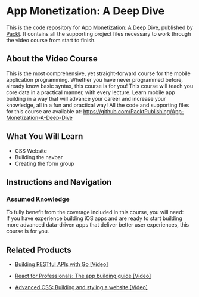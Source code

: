 # App Monetization: A Deep Dive
This is the code repository for [App Monetization: A Deep Dive](https://www.packtpub.com/web-development/advanced-css-building-and-styling-website-video?utm_source=github&utm_medium=repository&utm_campaign=9781789809183), published by [Packt](https://www.packtpub.com/?utm_source=github). It contains all the supporting project files necessary to work through the video course from start to finish.
## About the Video Course
This is the most comprehensive, yet straight-forward course for the mobile application programming. Whether you have never programmed before, already know basic syntax, this course is for you! This course will teach you core data in a practical manner, with every lecture. Learn mobile app building in a way that will advance your career and increase your knowledge, all in a fun and practical way! All the code and supporting files for this course are available at: https://github.com/PacktPublishing/App-Monetization-A-Deep-Dive

<H2>What You Will Learn</H2>
<DIV class=book-info-will-learn-text>
<UL>
<LI>CSS Website 
<LI>Building the navbar 
<LI>Creating the form group </LI></UL></DIV>

## Instructions and Navigation
### Assumed Knowledge
To fully benefit from the coverage included in this course, you will need:<br/>
If you have experience building iOS apps and are ready to start building more advanced data-driven apps that deliver better user experiences, this course is for you.


## Related Products
* [Building RESTful APIs with Go [Video]](https://www.packtpub.com/web-development/advanced-css-building-and-styling-website-video?utm_source=github&utm_medium=repository&utm_campaign=9781789809183)

* [React for Professionals: The app building guide [Video]](https://www.packtpub.com/web-development/advanced-css-building-and-styling-website-video?utm_source=github&utm_medium=repository&utm_campaign=9781789809183)

* [Advanced CSS: Building and styling a website [Video]](https://www.packtpub.com/web-development/advanced-css-building-and-styling-website-video?utm_source=github&utm_medium=repository&utm_campaign=9781789809183)

